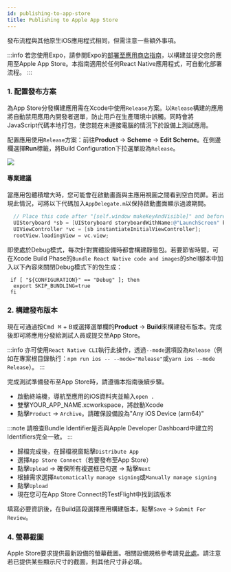 ```yaml
---
id: publishing-to-app-store
title: Publishing to Apple App Store
---
```


發布流程與其他原生iOS應用程式相同，但需注意一些額外事項。

:::info
若您使用Expo，請參閱Expo的[部署至應用商店指南](https://docs.expo.dev/distribution/app-stores/)，以構建並提交您的應用至Apple App Store。本指南適用於任何React Native應用程式，可自動化部署流程。
:::

### 1. 配置發布方案

為App Store分發構建應用需在Xcode中使用`Release`方案。以`Release`構建的應用將自動禁用應用內開發者選單，防止用戶在生產環境中誤觸。同時會將JavaScript代碼本地打包，使您能在未連接電腦的情況下於設備上測試應用。

配置應用使用`Release`方案：前往**Product** → **Scheme** → **Edit Scheme**。在側邊欄選擇**Run**標籤，將Build Configuration下拉選單設為`Release`。

![](/docs/assets/ConfigureReleaseScheme.png)

#### 專業建議

當應用包體積增大時，您可能會在啟動畫面與主應用視圖之間看到空白閃屏。若出現此情況，可將以下代碼加入`AppDelegate.m`以保持啟動畫面顯示過渡期間。

```objectivec
  // Place this code after "[self.window makeKeyAndVisible]" and before "return YES;"
  UIStoryboard *sb = [UIStoryboard storyboardWithName:@"LaunchScreen" bundle:nil];
  UIViewController *vc = [sb instantiateInitialViewController];
  rootView.loadingView = vc.view;
```

即使處於Debug模式，每次針對實體設備時都會構建靜態包。若要節省時間，可在Xcode Build Phase的`Bundle React Native code and images`的shell腳本中加入以下內容來關閉Debug模式下的包生成：

```shell
 if [ "${CONFIGURATION}" == "Debug" ]; then
  export SKIP_BUNDLING=true
 fi
```

### 2. 構建發布版本

現在可通過按<kbd>Cmd ⌘</kbd> + <kbd>B</kbd>或選擇選單欄的**Product** → **Build**來構建發布版本。完成後即可將應用分發給測試人員或提交至App Store。

:::info
亦可使用`React Native CLI`執行此操作，透過`--mode`選項設為`Release`（例如在專案根目錄執行：`npm run ios -- --mode="Release"`或`yarn ios --mode Release`）。
:::

完成測試準備發布至App Store時，請遵循本指南後續步驟。

- 啟動終端機，導航至應用的iOS資料夾並輸入`open .`
- 雙擊YOUR_APP_NAME.xcworkspace，將啟動Xcode
- 點擊`Product` → `Archive`。請確保設備設為"Any iOS Device (arm64)"

:::note
請檢查Bundle Identifier是否與Apple Developer Dashboard中建立的Identifiers完全一致。
:::

- 歸檔完成後，在歸檔視窗點擊`Distribute App`
- 選擇`App Store Connect`（若要發布至App Store）
- 點擊`Upload` → 確保所有複選框已勾選 → 點擊`Next`
- 根據需求選擇`Automatically manage signing`或`Manually manage signing`
- 點擊`Upload`
- 現在您可在App Store Connect的TestFlight中找到該版本

填寫必要資訊後，在Build區段選擇應用構建版本，點擊`Save` → `Submit For Review`。

### 4. 螢幕截圖

Apple Store要求提供最新設備的螢幕截圖。相關設備規格參考請見[此處](https://developer.apple.com/help/app-store-connect/reference/screenshot-specifications/)。請注意若已提供某些顯示尺寸的截圖，則其他尺寸非必填。